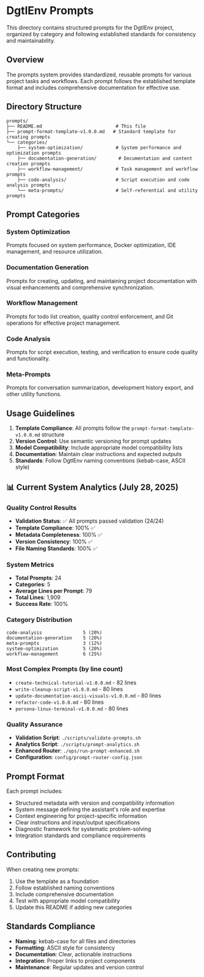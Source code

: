 # DgtlEnv Prompts

This directory contains structured prompts for the DgtlEnv project, organized by category and following established standards for consistency and maintainability.

## Overview

The prompts system provides standardized, reusable prompts for various project tasks and workflows. Each prompt follows the established template format and includes comprehensive documentation for effective use.

## Directory Structure

```
prompts/
├── README.md                           # This file
├── prompt-format-template-v1.0.0.md   # Standard template for creating prompts
└── categories/
    ├── system-optimization/            # System performance and optimization prompts
    ├── documentation-generation/        # Documentation and content creation prompts
    ├── workflow-management/            # Task management and workflow prompts
    ├── code-analysis/                  # Script execution and code analysis prompts
    └── meta-prompts/                   # Self-referential and utility prompts
```

## Prompt Categories

### System Optimization
Prompts focused on system performance, Docker optimization, IDE management, and resource utilization.

### Documentation Generation
Prompts for creating, updating, and maintaining project documentation with visual enhancements and comprehensive synchronization.

### Workflow Management
Prompts for todo list creation, quality control enforcement, and Git operations for effective project management.

### Code Analysis
Prompts for script execution, testing, and verification to ensure code quality and functionality.

### Meta-Prompts
Prompts for conversation summarization, development history export, and other utility functions.

## Usage Guidelines

1. **Template Compliance**: All prompts follow the `prompt-format-template-v1.0.0.md` structure
2. **Version Control**: Use semantic versioning for prompt updates
3. **Model Compatibility**: Include appropriate model compatibility lists
4. **Documentation**: Maintain clear instructions and expected outputs
5. **Standards**: Follow DgtlEnv naming conventions (kebab-case, ASCII style)

## 📊 Current System Analytics (July 28, 2025)

### Quality Control Results
- **Validation Status**: ✅ All prompts passed validation (24/24)
- **Template Compliance**: 100% ✅
- **Metadata Completeness**: 100% ✅
- **Version Consistency**: 100% ✅
- **File Naming Standards**: 100% ✅

### System Metrics
- **Total Prompts**: 24
- **Categories**: 5
- **Average Lines per Prompt**: 79
- **Total Lines**: 1,909
- **Success Rate**: 100%

### Category Distribution
```
code-analysis               5 (20%)
documentation-generation    5 (20%)
meta-prompts                3 (12%)
system-optimization         5 (20%)
workflow-management         6 (25%)
```

### Most Complex Prompts (by line count)
- `create-technical-tutorial-v1.0.0.md` - 82 lines
- `write-cleanup-script-v1.0.0.md` - 80 lines
- `update-documentation-ascii-visuals-v1.0.0.md` - 80 lines
- `refactor-code-v1.0.0.md` - 80 lines
- `persona-linux-terminal-v1.0.0.md` - 80 lines

### Quality Assurance
- **Validation Script**: `./scripts/validate-prompts.sh`
- **Analytics Script**: `./scripts/prompt-analytics.sh`
- **Enhanced Router**: `./ops/run-prompt-enhanced.sh`
- **Configuration**: `config/prompt-router-config.json`

## Prompt Format

Each prompt includes:
- Structured metadata with version and compatibility information
- System message defining the assistant's role and expertise
- Context engineering for project-specific information
- Clear instructions and input/output specifications
- Diagnostic framework for systematic problem-solving
- Integration standards and compliance requirements

## Contributing

When creating new prompts:
1. Use the template as a foundation
2. Follow established naming conventions
3. Include comprehensive documentation
4. Test with appropriate model compatibility
5. Update this README if adding new categories

## Standards Compliance

- **Naming**: kebab-case for all files and directories
- **Formatting**: ASCII style for consistency
- **Documentation**: Clear, actionable instructions
- **Integration**: Proper links to project components
- **Maintenance**: Regular updates and version control
